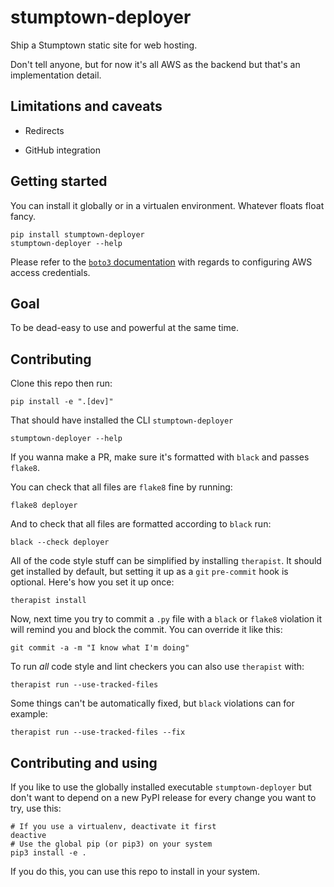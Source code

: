 # stumptown-deployer

Ship a Stumptown static site for web hosting.

Don't tell anyone, but for now it's all AWS as the backend but that's an
implementation detail.

## Limitations and caveats

* Redirects

* GitHub integration

## Getting started

You can install it globally or in a virtualen environment. Whatever floats
float fancy.

    pip install stumptown-deployer
    stumptown-deployer --help

Please refer to the [`boto3` documentation](https://boto3.amazonaws.com/v1/documentation/api/latest/guide/quickstart.html#configuration) with regards to configuring AWS access
credentials.

## Goal

To be dead-easy to use and powerful at the same time.

## Contributing

Clone this repo then run:

    pip install -e ".[dev]"

That should have installed the CLI `stumptown-deployer`

    stumptown-deployer --help

If you wanna make a PR, make sure it's formatted with `black` and passes `flake8`.

You can check that all files are `flake8` fine by running:

    flake8 deployer

And to check that all files are formatted according to `black` run:

    black --check deployer

All of the code style stuff can be simplified by installing `therapist`. It should
get installed by default, but setting it up as a `git` `pre-commit` hook is optional.
Here's how you set it up once:

    therapist install

Now, next time you try to commit a `.py` file with a `black` or `flake8` violation
it will remind you and block the commit. You can override it like this:

    git commit -a -m "I know what I'm doing"

To run _all_ code style and lint checkers you can also use `therapist` with:

    therapist run --use-tracked-files

Some things can't be automatically fixed, but `black` violations can for example:

    therapist run --use-tracked-files --fix

## Contributing and using

If you like to use the globally installed executable `stumptown-deployer`
but don't want to depend on a new PyPI release for every change you want
to try, use this:

    # If you use a virtualenv, deactivate it first
    deactive
    # Use the global pip (or pip3) on your system
    pip3 install -e .

If you do this, you can use this repo to install in your system.
